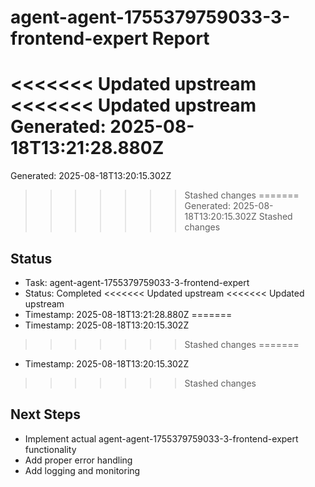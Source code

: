# agent-agent-1755379759033-3-frontend-expert Report

<<<<<<< Updated upstream
<<<<<<< Updated upstream
Generated: 2025-08-18T13:21:28.880Z
=======
Generated: 2025-08-18T13:20:15.302Z
>>>>>>> Stashed changes
=======
Generated: 2025-08-18T13:20:15.302Z
>>>>>>> Stashed changes

## Status
- Task: agent-agent-1755379759033-3-frontend-expert
- Status: Completed
<<<<<<< Updated upstream
<<<<<<< Updated upstream
- Timestamp: 2025-08-18T13:21:28.880Z
=======
- Timestamp: 2025-08-18T13:20:15.302Z
>>>>>>> Stashed changes
=======
- Timestamp: 2025-08-18T13:20:15.302Z
>>>>>>> Stashed changes

## Next Steps
- Implement actual agent-agent-1755379759033-3-frontend-expert functionality
- Add proper error handling
- Add logging and monitoring
